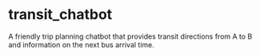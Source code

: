 # transit_chatbot
A friendly trip planning chatbot that provides transit directions from A to B and information on the next bus arrival time.
